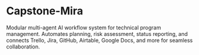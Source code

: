 # Capstone-Mira
Modular multi-agent AI workflow system for technical program management. Automates planning, risk assessment, status reporting, and connects Trello, Jira, GitHub, Airtable, Google Docs, and more for seamless collaboration.
